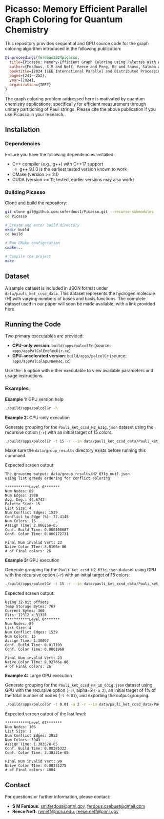 # Picasso: Memory Efficient Parallel Graph Coloring for Quantum Chemistry

This repository provides sequential and GPU source code for the graph coloring algorithm introduced in the following publication:

```bibtex
@inproceedings{ferdous2024picasso,
  title={Picasso: Memory-Efficient Graph Coloring Using Palettes With Applications in Quantum Computing},
  author={Ferdous, S M and Neff, Reece and Peng, Bo and Shuvo, Salman and Minutoli, Marco and Mukherjee, Sayak and Kowalski, Karol and Becchi, Michela and Halappanavar, Mahantesh},
  booktitle={2024 IEEE International Parallel and Distributed Processing Symposium (IPDPS)},
  pages={241--252},
  year={2024},
  organization={IEEE}
}
```

The graph coloring problem addressed here is motivated by quantum chemistry applications, specifically for efficient measurement through unitary partitioning of Pauli strings. Please cite the above publication if you use Picasso in your research.

## Installation

### Dependencies
Ensure you have the following dependencies installed:
- C++ compiler (e.g., g++) with C++17 support
  - g++ 9.1.0 is the earliest tested version known to work
- CMake (version >= 3.1)
- CUDA (version >= 11; tested, earlier versions may also work)

### Building Picasso
Clone and build the repository:

```bash
git clone git@github.com:smferdous1/Picasso.git --recurse-submodules
cd Picasso

# Create and enter build directory
mkdir build
cd build

# Run CMake configuration
cmake ..

# Compile the project
make
```

## Dataset

A sample dataset is included in JSON format under `data/pauli_ket_ccsd_data`. This dataset represents the hydrogen molecule (H) with varying numbers of bases and basis functions. The complete dataset used in our paper will soon be made available, with a link provided here.

## Running the Code

Two primary executables are provided:
- **CPU-only version**: `build/apps/palcolEr` (source: `apps/appPalColEncRecDir.cc`)
- **GPU-accelerated version**: `build/apps/palcolGr` (source: `apps/appPalColGpuMemRec.cc`)

Use the `-h` option with either executable to view available parameters and usage instructions.

### Examples

**Example 1:** GPU version help
```bash
./build/apps/palcolGr -h
```

**Example 2:** CPU-only execution

Generate grouping for the `Pauli_ket_ccsd_H2_631g.json` dataset using the recursive option (`-r`) with an initial target of 15 colors:

```bash
./build/apps/palcolEr -t 15 -r --in data/pauli_ket_ccsd_data/Pauli_ket_ccsd_H2_631g.json --out data/group_results/H2_631g_out_cpu.json
```

Make sure the `data/group_results` directory exists before running this command.

Expected screen output:
```
The grouping output: data/group_results/H2_631g_out1.json
using list greedy ordering for conflict coloring

***********Level 0*******
Num Nodes: 89
Num Edges: 1988
Avg. Deg.: 44.6742
Palette Size: 15
List Size: 4
Num Conflict Edges: 1539
Conflict to Edge (%): 77.4145
Num Colors: 15
Assign Time: 2.80626e-05
Conf. Build Time: 0.000160687
Conf. Color Time: 0.000172731

Final Num invalid Vert: 23
Naive Color TIme: 8.6166e-06
# of Final colors: 26
```

**Example 3:** GPU execution

Generate grouping for the `Pauli_ket_ccsd_H2_631g.json` dataset using GPU with
the recursive option (`-r`) with an initial target of 15 colors:

```bash
./build/apps/palcolGr -t 15 -r --in data/pauli_ket_ccsd_data/Pauli_ket_ccsd_H2_631g.json 
```

Expected screen output:
```
Using 32-bit offsets
Temp Storage Bytes: 767
Current Bytes: 360
Fits: 12312 < 31328
***********Level 0*******
Num Nodes: 89
List Size: 4
Num Conflict Edges: 1539
Num Colors: 15
Assign Time: 1.30097
Conf. Build Time: 0.017109
Conf. Color Time: 0.0001968

Final Num invalid Vert: 23
Naive Color TIme: 8.92766e-06
# of Final colors: 26
```

**Example 4:** Large GPU execution

Generate grouping for the `Pauli_ket_ccsd_H4_1D_631g.json` dataset using GPU with
the recursive option (`-r`), alpha=2 (`-a 2`), an initial target of 1% of the total number
of nodes (`-t 0.01`), and exporting the output grouping.

```bash
./build/apps/palcolGr -t 0.01 -a 2 -r --in data/pauli_ket_ccsd_data/Pauli_ket_ccsd_H4_1D_631g.json --out data/group_results/H2_631g_out_gpu.json
```

Expected screen output of the last level:
```
***********Level 67*******
Num Nodes: 106
List Size: 1
Num Conflict Edges: 2852
Num Colors: 3943
Assign Time: 1.38357e-05
Conf. Build Time: 0.00385322
Conf. Color Time: 3.38331e-05

Final Num invalid Vert: 99
Naive Color TIme: 0.00381275
# of Final colors: 4004

```

## Contact

For questions or further information, please contact:

- **S M Ferdous:** [sm.ferdous@pnnl.gov](mailto:sm.ferdous@pnnl.gov), [ferdous.csebuet@gmail.com](mailto:ferdous.csebuet@gmail.com)
- **Reece Neff:** [rwneff@ncsu.edu](mailto:rwneff@ncsu.edu), [reece.neff@pnnl.gov](mailto:reece.neff@pnnl.gov)
